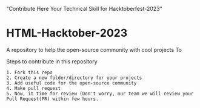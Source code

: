 "Contribute Here Your Technical Skill for Hacktoberfest-2023"
# HTML-Hacktober-2023
A repository to help the open-source community with cool projects  To

Steps to contribute in this repository

    1. Fork this repo
    2. Create a new folder/directory for your projects
    3. Add useful code for the open-source community
    4. Make pull request
    5. Now, it time for review (Don't worry, our team we will review your Pull Request(PR) within few hours.
